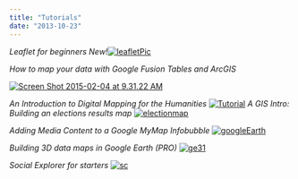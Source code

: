 ```yaml
---
title: "Tutorials"
date: "2013-10-23"
---
```


_Leaflet for beginners New!_[![leafletPic](images/leafletPic-e1418262360196.png)](http://sandbox.idre.ucla.edu/?page_id=955)

_How to map your data with Google Fusion Tables and ArcGIS_

[![Screen Shot 2015-02-04 at 9.31.22 AM](images/Screen-Shot-2015-02-04-at-9.31.22-AM-1024x269.png)](http://sandbox.idre.ucla.edu/?page_id=211 "Workshop: How to map your data with Google Fusion Tables and ArcGIS")

_An Introduction to Digital Mapping for the Humanities_ [![Tutorial](images/Tutorial.png)](http://sandbox.idre.ucla.edu/sandbox/?page_id=338 "An Introduction to Digital Mapping for the Humanities") _A GIS Intro: Building an elections results map_ [![electionmap](images/electionmap.png)](http://sandbox.idre.ucla.edu/sandbox/?page_id=190 "A GIS Intro: Building an elections results map")

_Adding Media Content to a Google MyMap Infobubble_ [![googleEarth](images/googleEarth-e1384383795206.png)](http://sandbox.idre.ucla.edu/sandbox/?page_id=41 "Adding Media Content to a Google MyMap Infobubble")

_Building 3D data maps in Google Earth (PRO)_ [![ge31](images/ge31-e1384383893435.jpg)](http://sandbox.idre.ucla.edu/sandbox/?page_id=193 "Building 3D data maps in Google Earth (PRO)")

_Social Explorer for starters_ [![sc](images/sc.png)](http://sandbox.idre.ucla.edu/sandbox/?page_id=189 "Social Explorer Tutorial")

